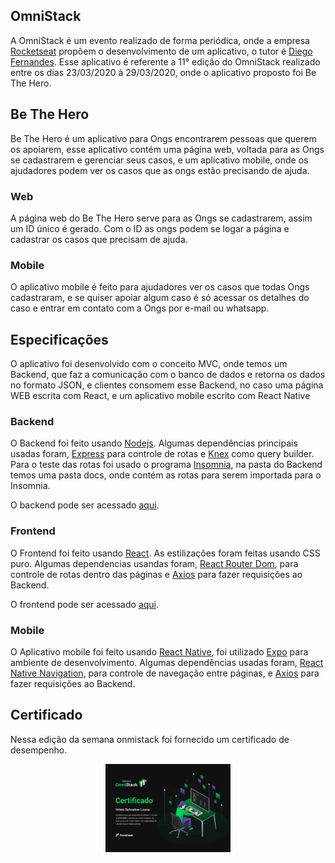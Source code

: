 ## OmniStack

A OmniStack é um evento realizado de forma periódica, onde a empresa [Rocketseat](https://github.com/rocketseat) propõem o desenvolvimento de um aplicativo, o tutor é [Diego Fernandes](https://github.com/diego3g).
Esse aplicativo é referente a 11° edição do OmniStack realizado entre os dias 23/03/2020 à 29/03/2020, onde o aplicativo proposto foi Be The Hero.

## Be The Hero

Be The Hero é um aplicativo para Ongs encontrarem pessoas que querem os apoiarem, esse aplicativo contém uma página web, voltada para as Ongs se cadastrarem e gerenciar seus casos, e um aplicativo mobile, onde os ajudadores podem ver os casos que as ongs estão precisando de ajuda.

### Web

A página web do Be The Hero serve para as Ongs se cadastrarem, assim um ID único é gerado. Com o ID as ongs podem se logar a página e cadastrar os casos que precisam de ajuda.

### Mobile

O aplicativo mobile é feito para ajudadores ver os casos que todas Ongs cadastraram, e se quiser apoiar algum caso é só acessar os detalhes do caso e entrar em contato com a Ongs por e-mail ou whatsapp.

## Especificações

O aplicativo foi desenvolvido com o conceito MVC, onde temos um Backend, que faz a comunicação com o banco de dados e retorna os dados no formato JSON, e clientes consomem esse Backend, no caso uma página WEB escrita com React, e um aplicativo mobile escrito com React Native

### Backend

O Backend foi feito usando [Nodejs](https://github.com/nodejs/node). Algumas dependências principais usadas foram, [Express](https://github.com/expressjs/express) para controle de rotas e [Knex](https://github.com/knex/knex) como query builder.
Para o teste das rotas foi usado o programa [Insomnia](https://github.com/Kong/insomnia), na pasta do Backend temos uma pasta docs, onde contém as rotas para serem importada para o Insomnia.

O backend pode ser acessado [aqui](https://hitaloose-be-the-hero.herokuapp.com/).

### Frontend

O Frontend foi feito usando [React](https://github.com/facebook/react). As estilizações foram feitas usando CSS puro. Algumas dependencias usandas foram, [React Router Dom](https://github.com/ReactTraining/react-router/tree/master/packages/react-router-dom), para controle de rotas dentro das páginas e [Axios](https://github.com/axios/axios) para fazer requisições ao Backend.

O frontend pode ser acessado [aqui](https://hitaloose-be-the-hero.netlify.com/).

### Mobile

O Aplicativo mobile foi feito usando [React Native](https://github.com/facebook/react-native), foi utilizado [Expo](https://github.com/expo/expo) para ambiente de desenvolvimento. Algumas dependências usadas foram, [React Native Navigation](https://github.com/wix/react-native-navigation), para controle de navegação entre páginas, e [Axios](https://github.com/axios/axios) para fazer requisições ao Backend.

## Certificado

Nessa edição da semana onmistack foi fornecido um certificado de desempenho.

<div align="center">
    <img alt="BeTheHeroLogo" title="#delicinha" src="backend/docs/certificado.jpg" width="200px" />
</div>
